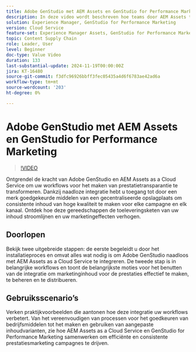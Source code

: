 ```yaml
---
title: Adobe GenStudio met AEM Assets en GenStudio for Performance Marketing
description: In deze video wordt beschreven hoe teams door AEM Assets te integreren met GenStudio for Performance Marketing toegang krijgen tot een gecentraliseerde opslagplaats van middelen die door een merk zijn goedgekeurd, waardoor consistente inhoud op alle kanalen en campagnes wordt gegarandeerd.
solution: Experience Manager, GenStudio for Performance Marketing
version: Cloud Service
feature-set: Experience Manager Assets, GenStudio for Performance Marketing
topic: Content Supply Chain
role: Leader, User
level: Beginner
doc-type: Value Video
duration: 133
last-substantial-update: 2024-11-19T00:00:00Z
jira: KT-16480
source-git-commit: f3dfc96926bbff3fec05435a4d6f6783ae42ad6a
workflow-type: tm+mt
source-wordcount: '203'
ht-degree: 0%

---
```



# Adobe GenStudio met AEM Assets en GenStudio for Performance Marketing

>[!VIDEO](https://video.tv.adobe.com/v/3439263/?learn=on)


Ontgrendel de kracht van Adobe GenStudio en AEM Assets as a Cloud Service om uw workflows voor het maken van prestatietransparantie te transformeren. Dankzij naadloze integratie hebt u toegang tot door een merk goedgekeurde middelen van een gecentraliseerde opslagplaats om consistente inhoud van hoge kwaliteit te maken voor elke campagne en elk kanaal. Ontdek hoe deze gereedschappen de toeleveringsketen van uw inhoud stroomlijnen en uw marketingeffecten verhogen.


## Doorlopen

Bekijk twee uitgebreide stappen: de eerste begeleidt u door het installatieproces en omvat alles wat nodig is om Adobe GenStudio naadloos met AEM Assets as a Cloud Service te integreren. De tweede stap is in belangrijke workflows en toont de belangrijkste moties voor het benutten van de integratie om marketinginhoud voor de prestaties effectief te maken, te beheren en te distribueren.

<!-- CARDS 

* https://experienceleague.adobe.com/en/docs/integrations-learn/experience-cloud/tutorials/genstudio-for-performance-marketing-experience-manager/setup
    {title=Set up}
* hhttps://experienceleague.adobe.com/en/docs/integrations-learn/experience-cloud/tutorials/genstudio-for-performance-marketing-experience-manager/integration-walkthrough
    {title=Walkthrough}

-->


## Gebruiksscenario’s


Verken praktijkvoorbeelden die aantonen hoe deze integratie uw workflows verbetert. Van het vereenvoudigen van processen voor het goedkeuren van bedrijfsmiddelen tot het maken en gebruiken van aangepaste inhoudvarianten, zie hoe AEM Assets as a Cloud Service en GenStudio for Performance Marketing samenwerken om efficiënte en consistente prestatiesmarketing campagnes te drijven.


<!-- CARDS 

* https://experienceleague.adobe.com/en/docs/integrations-learn/experience-cloud/tutorials/genstudio-for-performance-marketing-experience-manager/use-case-1
* https://experienceleague.adobe.com/en/docs/integrations-learn/experience-cloud/tutorials/genstudio-for-performance-marketing-experience-manager/use-case-2

-->
